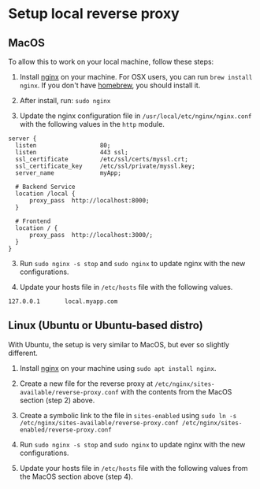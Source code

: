 # Setup local reverse proxy

## MacOS

To allow this to work on your local machine, follow these steps:

1. Install [nginx](https://www.nginx.com/) on your machine. For OSX users, you can run `brew install nginx`. If you
   don't have [homebrew](https://brew.sh/), you should install it.

2. After install, run: `sudo nginx`

3. Update the nginx configuration file in `/usr/local/etc/nginx/nginx.conf` with the following values in the `http`
   module.

```
server {
  listen                  80;
  listen                  443 ssl;
  ssl_certificate         /etc/ssl/certs/myssl.crt;
  ssl_certificate_key     /etc/ssl/private/myssl.key;
  server_name             myApp;

  # Backend Service
  location /local {
      proxy_pass  http://localhost:8000;
  }
  
  # Frontend
  location / {
      proxy_pass  http://localhost:3000/;
  }
}
```

3. Run `sudo nginx -s stop` and `sudo nginx` to update nginx with the new configurations.

4. Update your hosts file in `/etc/hosts` file with the following values.

```
127.0.0.1	    local.myapp.com
```

## Linux (Ubuntu or Ubuntu-based distro)

With Ubuntu, the setup is very similar to MacOS, but ever so slightly different.

1. Install [nginx](https://www.nginx.com/) on your machine using `sudo apt install nginx`.

2. Create a new file for the reverse proxy at `/etc/nginx/sites-available/reverse-proxy.conf` with the contents
   from the MacOS section (step 2) above.

3. Create a symbolic link to the file in `sites-enabled`
   using `sudo ln -s /etc/nginx/sites-available/reverse-proxy.conf /etc/nginx/sites-enabled/reverse-proxy.conf`

4. Run `sudo nginx -s stop` and `sudo nginx` to update nginx with the new configurations.

5. Update your hosts file in `/etc/hosts` file with the following values from the MacOS section above (step 4).
